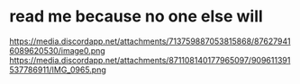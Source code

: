 # read me because no one else will
https://media.discordapp.net/attachments/713759887053815868/876279416089620530/image0.png
https://media.discordapp.net/attachments/871108140177965097/909611391537786911/IMG_0965.png

